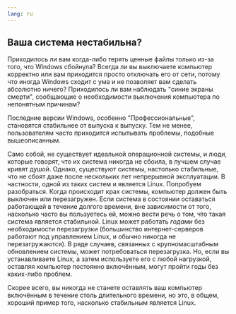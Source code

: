 ```yaml
---
lang: ru
---
```





<h2>Ваша система нестабильна?</h2>

Приходилось ли вам когда-либо терять ценные файлы только из-за
того, что Windows сбойнула? Всегда ли вы выключаете компьютер
корректно или вам приходится просто отключать его от сети,
потому что иногда Windows сходит с ума и не позволяет вам сделать
абсолютно ничего? Приходилось ли вам наблюдать "синие экраны смерти",
сообщающие о необходимости выключения компьютера по непонятным причинам?

Последние версии Windows, особенно "Профессиональные", становятся
стабильнее от выпуска к выпуску. Тем не менее, пользователям часто
приходится испытывать проблемы, подобные вышеописанным.

Само собой, не существует идеальной операционной системы, и люди, которые
говорят, что их система никогда не сбоила, в лучшем случае кривят душой.
Однако, существуют системы, настолько стабильные, что не сбоят
даже после нескольких лет непрерывной эксплуатации. В частности,
одной из таких систем и является Linux. Попробуем разобраться.
Когда происходит крах системы, компьютер должен быть выключен или
перезагружен. Если система в состоянии оставаться работающей
в течение долгого времени, вне зависимости от того, насколько
часто вы пользуетесь ей, можно вести речь о том, что такая
система является стабильной. Linux может работать <i>годами</i>
без необходимости перезагрузки (большинство интернет-серверов
работают под управлением Linux, и обычно никогда не перезагружаются).
В ряде случаев, связанных с крупномасштабным обновлением системы,
может потребоваться перезагрузка. Но, если вы устанавливаете Linux,
а затем используете его с любой нагрузкой, оставляя компьютер
постоянно включённым, могут пройти годы без каких-либо проблем.

Скорее всего, вы никогда не станете оставлять ваш компьютер включённым
в течение столь длительного времени, но это, в общем, хороший пример того,
насколько стабильным является Linux.




